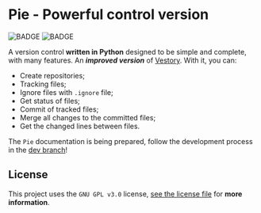 # Pie - Powerful control version

![BADGE](https://img.shields.io/static/v1?label=status&message=development&color=orange)
![BADGE](https://img.shields.io/static/v1?label=license&message=GPL%20v3.0&color=blue)

A version control **written in Python** designed to be simple and complete, with many features. An ***improved version*** of [Vestory](https://github.com/jaedsonpys/vestory). With it, you can:

- Create repositories;
- Tracking files;
- Ignore files with `.ignore` file;
- Get status of files;
- Commit of tracked files;
- Merge all changes to the committed files;
- Get the changed lines between files.

The `Pie` documentation is being prepared, follow the development process in the [dev branch](https://github.com/jaedsonpys/pie/tree/dev)!

<!-- You can **follow development** in the `dev` branch ([dev branch on GitHub](https://github.com/jaedsonpys/pie/tree/dev)), where development is taking place until the **first version** is ready. -->

## License

This project uses the `GNU GPL v3.0` license, [see the license file](https://github.com/jaedsonpys/pie/blob/master/LICENSE) for **more information**.